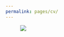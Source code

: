 ```yaml
---
permalink: pages/cv/
---
```


<figure style="width: 100%;" class="align-center">
  <img src="{{ site.url }}{{ site.baseurl }}/assets/images/automation_cv.png">
</figure>

